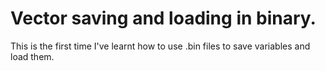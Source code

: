 # Vector saving and loading in binary.
This is the first time I've learnt how to use .bin files to save variables and load them.
